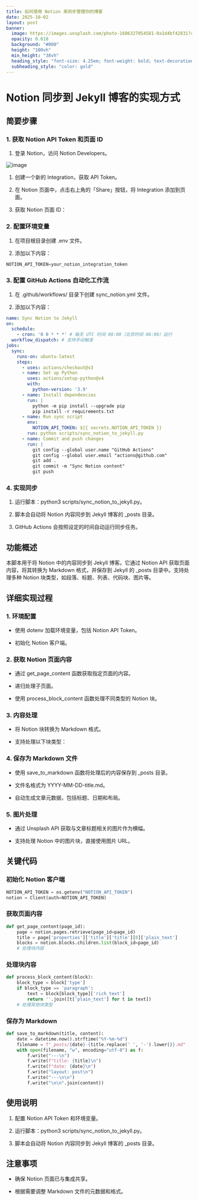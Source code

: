 ```yaml
---
title: 如何使用 Notion 来同步管理你的博客
date: 2025-10-02
layout: post
banner:
  image: https://images.unsplash.com/photo-1606327054581-0a1d4bf42831?crop=entropy&cs=tinysrgb&fit=max&fm=jpg&ixid=M3w2OTIwMzJ8MHwxfHJhbmRvbXx8fHx8fHx8fDE3NTk0MjIzNTF8&ixlib=rb-4.1.0&q=80&w=1080
  opacity: 0.618
  background: "#000"
  height: "100vh"
  min_height: "38vh"
  heading_style: "font-size: 4.25em; font-weight: bold; text-decoration: underline"
  subheading_style: "color: gold"
---
```


# Notion 同步到 Jekyll 博客的实现方式

## 简要步骤

### 1. 获取 Notion API Token 和页面 ID

1. 登录 Notion，访问 Notion Developers。

![image](https://prod-files-secure.s3.us-west-2.amazonaws.com/a7a0cc5a-89b9-4cda-8686-1fba0ca52f40/d19c1afe-dea5-4312-9333-786b0ba83054/image.png?X-Amz-Algorithm=AWS4-HMAC-SHA256&X-Amz-Content-Sha256=UNSIGNED-PAYLOAD&X-Amz-Credential=ASIAZI2LB4666S4FYYYE%2F20251002%2Fus-west-2%2Fs3%2Faws4_request&X-Amz-Date=20251002T162551Z&X-Amz-Expires=3600&X-Amz-Security-Token=IQoJb3JpZ2luX2VjEJj%2F%2F%2F%2F%2F%2F%2F%2F%2F%2FwEaCXVzLXdlc3QtMiJIMEYCIQDFQBWZMzzs8hZU4%2Fm3nAvS4%2BWzp7jUnmPnV8B8CuG1XAIhANEwvFa%2FiIXxkj5PgfeMT%2Bo0gJJuFbwFgqD3VXd8YCn0Kv8DCDEQABoMNjM3NDIzMTgzODA1Igzx4SFgzPldyAWJj6Uq3ANRqMo0V097wUUGBhZ5BVRoM4Vkvdl4yu0LV3nkKEiFGxZP1tCb%2BM5m6iUOb1XOc%2B9%2BAIV4BXIyEnsO4IkrAHWvORzFmEGeFVSjAfJY9F2Eqmnd8b1rBPuDoz8nU5aS798ubIogwIYTOjoeBGN0BOIaum9YScIXk9jLmD%2BhfggvU1YLFHzBmamT80GlAWGJkFcAspiXEZEEIsmhNutVunvcka2drj0efKd%2FSNrJJ6gqg1wmKXI1w9vjJkZ2Nb8fDe7EUxuhwOQ8ZJBQh%2FJYWjef%2FcYw5XSa3ctzf%2FP2xPK5%2FTmScrUYOvePxZ%2BkHBidsqV%2FTSm1rq7KikLwvm%2FZXcAMrzBzCmoWpTQhLvQx3QH8MXq7BRPbNzw1ghG6M9JowPxwqMAcIaqyXMwj20DDZq2JaP2dzH8Y%2BlzBOnWryZIx1GPZEWcHiycuGh0YfS7XZZJpl9r24%2BKm8pt9fog7Auh7P1IerAxFEH4%2FYnDNHWvnBEA4e9CIt%2Bqu2%2BSbHr6TvK1UAZQkKAZl7xn%2FAR8cl7LUlxXQ8nm3SL3b%2BGHKZJ0LjgfKtz%2BWX%2FKxszE16hgba%2FONEM6FwNlskJF5tdftFOkerooB06bhw1TqkDYZAM6q0W0gJcigiGmG6gcuhzDXwvrGBjqkATuUA7zVqPcosefz6o9uAAUrhsb%2ByhGFcJEzPyrntP42hyZd8UDsXG6dnFfw8821pwNXX4SV%2BI60BsLyz8NujJQsC209J7k4x7aNNLoGOIFYdoQsr%2Bh%2BWBefN1NWN6oi9O7DBnyg4Wzquw7YYUTDdgEi%2BaP4SCB8xV1khOafBW3fhlNA3ksVcUkk4oRGqvr0lmaFxp7PJKqZLvuiqBhUtt98pX4t&X-Amz-Signature=dd7b667f66b8efdb2bce0ce55cebb1f66cdc793ef712bbec643e0bd2891316d3&X-Amz-SignedHeaders=host&x-amz-checksum-mode=ENABLED&x-id=GetObject)

1. 创建一个新的 Integration，获取 API Token。

1. 在 Notion 页面中，点击右上角的「Share」按钮，将 Integration 添加到页面。

1. 获取 Notion 页面 ID：


### 2. 配置环境变量

1. 在项目根目录创建 .env 文件。

1. 添加以下内容：

```javascript
NOTION_API_TOKEN=your_notion_integration_token
```

### 3. 配置 GitHub Actions 自动化工作流

1. 在 .github/workflows/ 目录下创建 sync_notion.yml 文件。

1. 添加以下内容：

```yaml
name: Sync Notion to Jekyll
on:
  schedule:
    - cron: '0 0 * * *' # 每天 UTC 时间 00:00（北京时间 08:00）运行
  workflow_dispatch: # 支持手动触发
jobs:
  sync:
    runs-on: ubuntu-latest
    steps:
      - uses: actions/checkout@v3
      - name: Set up Python
        uses: actions/setup-python@v4
        with:
          python-version: '3.9'
      - name: Install dependencies
        run: |
          python -m pip install --upgrade pip
          pip install -r requirements.txt
      - name: Run sync script
        env:
          NOTION_API_TOKEN: ${{ secrets.NOTION_API_TOKEN }}
        run: python scripts/sync_notion_to_jekyll.py
      - name: Commit and push changes
        run: |
          git config --global user.name "GitHub Actions"
          git config --global user.email "actions@github.com"
          git add .
          git commit -m "Sync Notion content"
          git push
```

### 4. 实现同步

1. 运行脚本：python3 scripts/sync_notion_to_jekyll.py。

1. 脚本会自动将 Notion 内容同步到 Jekyll 博客的 _posts 目录。

1. GitHub Actions 会按照设定的时间自动运行同步任务。

## 功能概述

本脚本用于将 Notion 中的内容同步到 Jekyll 博客。它通过 Notion API 获取页面内容，将其转换为 Markdown 格式，并保存到 Jekyll 的 _posts 目录中。支持处理多种 Notion 块类型，如段落、标题、列表、代码块、图片等。

## 详细实现过程

### 1. 环境配置

- 使用 dotenv 加载环境变量，包括 Notion API Token。

- 初始化 Notion 客户端。

### 2. 获取 Notion 页面内容

- 通过 get_page_content 函数获取指定页面的内容。

- 递归处理子页面。

- 使用 process_block_content 函数处理不同类型的 Notion 块。

### 3. 内容处理

- 将 Notion 块转换为 Markdown 格式。

- 支持处理以下块类型：


### 4. 保存为 Markdown 文件

- 使用 save_to_markdown 函数将处理后的内容保存到 _posts 目录。

- 文件名格式为 YYYY-MM-DD-title.md。

- 自动生成文章元数据，包括标题、日期和布局。

### 5. 图片处理

- 通过 Unsplash API 获取与文章标题相关的图片作为横幅。

- 支持处理 Notion 中的图片块，直接使用图片 URL。

## 关键代码

### 初始化 Notion 客户端

```python
NOTION_API_TOKEN = os.getenv("NOTION_API_TOKEN")
notion = Client(auth=NOTION_API_TOKEN)
```

### 获取页面内容

```python
def get_page_content(page_id):
    page = notion.pages.retrieve(page_id=page_id)
    title = page['properties']['title']['title'][0]['plain_text']
    blocks = notion.blocks.children.list(block_id=page_id)
    # 处理块内容
```

### 处理块内容

```python
def process_block_content(block):
    block_type = block['type']
    if block_type == 'paragraph':
        text = block[block_type]['rich_text']
        return ''.join([t['plain_text'] for t in text])
    # 处理其他块类型
```

### 保存为 Markdown

```python
def save_to_markdown(title, content):
    date = datetime.now().strftime("%Y-%m-%d")
    filename = f"_posts/{date}-{title.replace(' ', '-').lower()}.md"
    with open(filename, "w", encoding="utf-8") as f:
        f.write("---\n")
        f.write(f"title: {title}\n")
        f.write(f"date: {date}\n")
        f.write("layout: post\n")
        f.write("---\n\n")
        f.write("\n\n".join(content))
```

## 使用说明

1. 配置 Notion API Token 和环境变量。

1. 运行脚本：python3 scripts/sync_notion_to_jekyll.py。

1. 脚本会自动将 Notion 内容同步到 Jekyll 博客的 _posts 目录。

## 注意事项

- 确保 Notion 页面已与集成共享。

- 根据需要调整 Markdown 文件的元数据和格式。